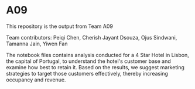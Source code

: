 # A09
This repository is the output from Team A09

Team contributors:
Peiqi Chen,
Cherish Jayant Dsouza,
Ojus Sindwani,
Tamanna Jain,
Yiwen Fan


The notebook files contains analysis conducted for a 4 Star Hotel in Lisbon, the capital of Portugal, to understand the hotel's customer base and examine how best to retain it. Based on the results, we suggest marketing strategies to target those customers effectively, thereby increasing occupancy and revenue.


